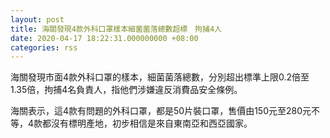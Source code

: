 ```yaml
---
layout: post
title: 海關發現4款外科口罩樣本細菌菌落總數超標　拘捕4人
date: 2020-04-17 18:22:31.000000000 +08:00
categories: rss
---
```


海關發現市面4款外科口罩的樣本，細菌菌落總數，分別超出標準上限0.2倍至1.35倍，拘捕4名負責人，指他們涉嫌違反消費品安全條例。

海關表示，這4款有問題的外科口罩，都是50片裝口罩，售價由150元至280元不等，4款都沒有標明產地，初步相信是來自東南亞和西亞國家。
